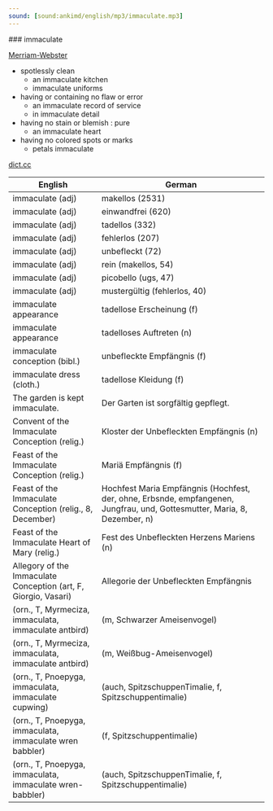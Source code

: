 ```yaml
---
sound: [sound:ankimd/english/mp3/immaculate.mp3]
---
```


\### immaculate

[Merriam-Webster](https://www.merriam-webster.com/dictionary/immaculate)

- spotlessly clean
    - an immaculate kitchen
    - immaculate uniforms
- having or containing no flaw or error
    - an immaculate record of service
    - in immaculate detail
- having no stain or blemish : pure
    - an immaculate heart
- having no colored spots or marks
    - petals immaculate

[dict.cc](https://www.dict.cc/immaculate)

| English        | German       |
| -------------- | ------------ |
| immaculate (adj) | makellos (2531) |
| immaculate (adj) | einwandfrei (620) |
| immaculate (adj) | tadellos (332) |
| immaculate (adj) | fehlerlos (207) |
| immaculate (adj) | unbefleckt (72) |
| immaculate (adj) | rein (makellos, 54) |
| immaculate (adj) | picobello (ugs, 47) |
| immaculate (adj) | mustergültig (fehlerlos, 40) |
| immaculate appearance | tadellose Erscheinung (f) |
| immaculate appearance | tadelloses Auftreten (n) |
| immaculate conception (bibl.) | unbefleckte Empfängnis (f) |
| immaculate dress (cloth.) | tadellose Kleidung (f) |
| The garden is kept immaculate. | Der Garten ist sorgfältig gepflegt. |
| Convent of the Immaculate Conception (relig.) | Kloster der Unbefleckten Empfängnis (n) |
| Feast of the Immaculate Conception (relig.) | Mariä Empfängnis (f) |
| Feast of the Immaculate Conception (relig., 8, December) | Hochfest Maria Empfängnis (Hochfest, der, ohne, Erbsnde, empfangenen, Jungfrau, und, Gottesmutter, Maria, 8, Dezember, n) |
| Feast of the Immaculate Heart of Mary (relig.) | Fest des Unbefleckten Herzens Mariens (n) |
| Allegory of the Immaculate Conception (art, F, Giorgio, Vasari) | Allegorie der Unbefleckten Empfängnis |
|  (orn., T, Myrmeciza, immaculata, immaculate antbird) |  (m, Schwarzer Ameisenvogel) |
|  (orn., T, Myrmeciza, immaculata, immaculate antbird) |  (m, Weißbug-Ameisenvogel) |
|  (orn., T, Pnoepyga, immaculata, immaculate cupwing) |  (auch, SpitzschuppenTimalie, f, Spitzschuppentimalie) |
|  (orn., T, Pnoepyga, immaculata, immaculate wren babbler) |  (f, Spitzschuppentimalie) |
|  (orn., T, Pnoepyga, immaculata, immaculate wren-babbler) |  (auch, SpitzschuppenTimalie, f, Spitzschuppentimalie) |
